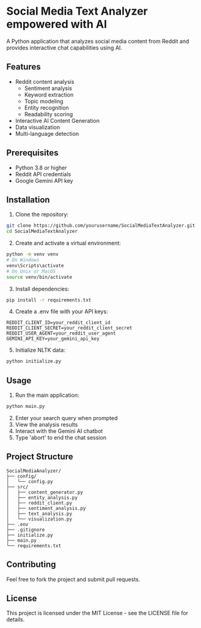 # Social Media Text Analyzer empowered with AI

A Python application that analyzes social media content from Reddit and provides interactive chat capabilities using AI.

## Features

- Reddit content analysis
  - Sentiment analysis
  - Keyword extraction
  - Topic modeling
  - Entity recognition
  - Readability scoring
- Interactive AI Content Generation
- Data visualization
- Multi-language detection

## Prerequisites

- Python 3.8 or higher
- Reddit API credentials
- Google Gemini API key

## Installation

1. Clone the repository:
```bash
git clone https://github.com/yourusername/SocialMediaTextAnalyzer.git
cd SocialMediaTextAnalyzer
```

2. Create and activate a virtual environment:
```bash
python -m venv venv
# On Windows
venv\Scripts\activate
# On Unix or MacOS
source venv/bin/activate
```

3. Install dependencies:
```bash
pip install -r requirements.txt
```

4. Create a .env file with your API keys:
```env
REDDIT_CLIENT_ID=your_reddit_client_id
REDDIT_CLIENT_SECRET=your_reddit_client_secret
REDDIT_USER_AGENT=your_reddit_user_agent
GEMINI_API_KEY=your_gemini_api_key
```

5. Initialize NLTK data:
```bash
python initialize.py
```

## Usage

1. Run the main application:
```bash
python main.py
```

2. Enter your search query when prompted
3. View the analysis results
4. Interact with the Gemini AI chatbot
5. Type 'abort' to end the chat session

## Project Structure

```
SocialMediaAnalyzer/
├── config/
│   └── config.py
├── src/
│   ├── content_generator.py
│   ├── entity_analysis.py
│   ├── reddit_client.py
│   ├── sentiment_analysis.py
│   ├── text_analysis.py
│   └── visualization.py
├── .env
├── .gitignore
├── initialize.py
├── main.py
└── requirements.txt
```

## Contributing

Feel free to fork the project and submit pull requests.

## License

This project is licensed under the MIT License - see the LICENSE file for details. 
